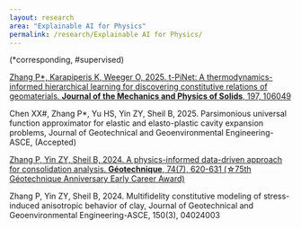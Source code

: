 ```yaml
---
layout: research
area: "Explainable AI for Physics"
permalink: /research/Explainable AI for Physics/
---
```


(*corresponding, #supervised)

[Zhang P*, Karapiperis K, Weeger O, 2025. t-PiNet: A thermodynamics-informed hierarchical learning for discovering constitutive relations of geomaterials. **Journal of the Mechanics and Physics of Solids**, 197, 106049](https://www.sciencedirect.com/science/article/abs/pii/S0022509625000250)  

Chen XX#, Zhang P*, Yu HS, Yin ZY, Sheil B, 2025. Parsimonious universal function approximator for elastic and elasto-plastic cavity expansion problems, Journal of Geotechnical and Geoenvironmental Engineering-ASCE, (Accepted)  

[Zhang P, Yin ZY, Sheil B, 2024. A physics-informed data-driven approach for consolidation analysis. **Géotechnique**, 74(7), 620-631 (☆75th Géotechnique Anniversary Early Career Award)](https://www.icevirtuallibrary.com/doi/abs/10.1680/jgeot.22.00046)  

Zhang P, Yin ZY, Sheil B, 2024. Multifidelity constitutive modeling of stress-induced anisotropic behavior of clay, Journal of Geotechnical and Geoenvironmental Engineering-ASCE, 150(3), 04024003  
